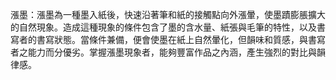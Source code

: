 漲墨：漲墨為一種墨入紙後，快速沿著筆和紙的接觸點向外漲暈，使墨蹟膨脹擴大的自然現象。造成這種現象的條件包含了墨的含水量、紙張與毛筆的特性，以及書寫者的書寫狀態。當條件兼備，便會使墨在紙上自然暈化，但韻味和質感，與書寫者之能力而分優劣。掌握漲墨現象者，能夠豐富作品之內涵，產生強烈的對比與韻律感。
